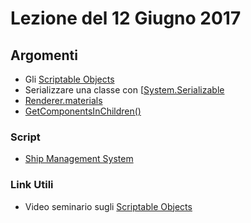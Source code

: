 # Lezione del 12 Giugno 2017

## Argomenti

* Gli [Scriptable Objects](https://docs.unity3d.com/Manual/class-ScriptableObject.html)
* Serializzare una classe con [[System.Serializable](https://docs.unity3d.com/ScriptReference/Serializable.html)
* [Renderer.materials](https://docs.unity3d.com/ScriptReference/Renderer-materials.html)
* [GetComponentsInChildren()](https://docs.unity3d.com/ScriptReference/Component.GetComponentsInChildren.html)

### Script

* [Ship Management System](https://gist.github.com/marcosecchi/86746c261a8d7e7991a2c6c5a4e6041e)

### Link Utili

* Video seminario sugli [Scriptable Objects](https://unity3d.com/learn/tutorials/modules/beginner/live-training-archive/scriptable-objects)
